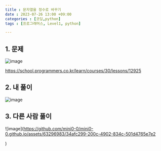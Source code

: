 ```yaml
---
title : 문자열을 정수로 바꾸기
date : 2023-07-26 13:00 +09:00
categories : [코딩,python]
tags : [프로그래머스, Level1, python]

---
```


## 1. 문제
![image](https://github.com/mini0-0/mini0-0.github.io/assets/63296983/9a9f68b5-0407-4b24-8910-4b3f0b89f195)

<https://school.programmers.co.kr/learn/courses/30/lessons/12925>

## 2. 내 풀이
![image](https://github.com/mini0-0/mini0-0.github.io/assets/63296983/9860ba12-620c-4afc-bb22-0d6b212c8c62)

## 3. 다른 사람 풀이
![image](https://github.com/mini0-0/mini0-0.github.io/assets/63296983/34afc299-200c-4902-834c-501d4765e7e2

)
